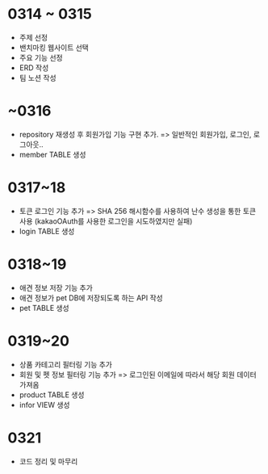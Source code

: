 # 0314 ~ 0315
- 주제 선정
- 밴치마킹 웹사이트 선택
- 주요 기능 선정
- ERD 작성
- 팀 노션 작성

# ~0316
- repository 재생성 후 회원가입 기능 구현 추가.
=> 일반적인 회원가입, 로그인, 로그아웃..
- member TABLE 생성


# 0317~18
- 토큰 로그인 기능 추가
=> SHA 256 해시함수를 사용하여 난수 생성을 통한 토큰 사용
(kakaoOAuth를 사용한 로그인을 시도하였지만 실패)
- login TABLE 생성


# 0318~19
- 애견 정보 저장 기능 추가
- 애견 정보가 pet DB에 저장되도록 하는 API 작성
- pet TABLE 생성


# 0319~20
- 상품 카테고리 필터링 기능 추가
- 회원 및 펫 정보 필터링 기능 추가
  => 로그인된 이메일에 따라서 해당 회원 데이터 가져옴
- product TABLE 생성
- infor VIEW 생성


# 0321
- 코드 정리 및 마무리
